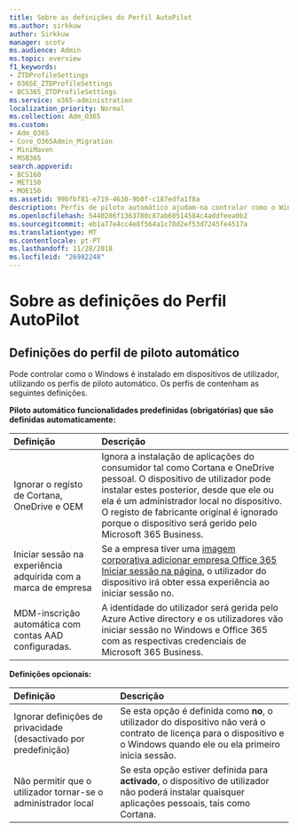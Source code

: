 ```yaml
---
title: Sobre as definições do Perfil AutoPilot
ms.author: sirkkuw
author: Sirkkuw
manager: scotv
ms.audience: Admin
ms.topic: overview
f1_keywords:
- ZTDProfileSettings
- O365E_ZTDProfileSettings
- BCS365_ZTDProfileSettings
ms.service: o365-administration
localization_priority: Normal
ms.collection: Adm_O365
ms.custom:
- Adm_O365
- Core_O365Admin_Migration
- MiniMaven
- MSB365
search.appverid:
- BCS160
- MET150
- MOE150
ms.assetid: 99bfbf81-e719-4630-9b0f-c187edfa1f8a
description: Perfis de piloto automático ajudam-na controlar como o Windows é instalado em dispositivos de utilizador. Os perfis contêm predefinido e definições opcionais como ignorar a instalação de Cortana.
ms.openlocfilehash: 5440286f1363780c87ab60514584c4addfeea0b2
ms.sourcegitcommit: eb1a77e4cc4e8f564a1c78d2ef53d7245fe4517a
ms.translationtype: MT
ms.contentlocale: pt-PT
ms.lasthandoff: 11/28/2018
ms.locfileid: "26982248"
---
```

# <a name="about-autopilot-profile-settings"></a>Sobre as definições do Perfil AutoPilot

## <a name="autopilot-profile-settings"></a>Definições do perfil de piloto automático

Pode controlar como o Windows é instalado em dispositivos de utilizador, utilizando os perfis de piloto automático. Os perfis de contenham as seguintes definições.
  
 **Piloto automático funcionalidades predefinidas (obrigatórias) que são definidas automaticamente:**
  
|**Definição**|**Descrição**|
|:-----|:-----|
|Ignorar o registo de Cortana, OneDrive e OEM  <br/> |Ignora a instalação de aplicações do consumidor tal como Cortana e OneDrive pessoal. O dispositivo de utilizador pode instalar estes posterior, desde que ele ou ela é um administrador local no dispositivo. O registo de fabricante original é ignorado porque o dispositivo será gerido pelo Microsoft 365 Business.  <br/> |
|Iniciar sessão na experiência adquirida com a marca de empresa  <br/> |Se a empresa tiver uma [imagem corporativa adicionar empresa Office 365 Iniciar sessão na página](https://support.office.com/article/a1229cdb-ce19-4da5-90c7-2b9b146aef0a), o utilizador do dispositivo irá obter essa experiência ao iniciar sessão no.  <br/> |
|MDM-inscrição automática com contas AAD configuradas.  <br/> |A identidade do utilizador será gerida pelo Azure Active directory e os utilizadores vão iniciar sessão no Windows e Office 365 com as respectivas credenciais de Microsoft 365 Business.  <br/> |
   
 **Definições opcionais:**
  
|**Definição**|**Descrição**|
|:-----|:-----|
|Ignorar definições de privacidade (desactivado por predefinição)  <br/> |Se esta opção é definida como **no**, o utilizador do dispositivo não verá o contrato de licença para o dispositivo e o Windows quando ele ou ela primeiro inicia sessão.  <br/> |
|Não permitir que o utilizador tornar-se o administrador local  <br/> |Se esta opção estiver definida para **activado**, o dispositivo de utilizador não poderá instalar quaisquer aplicações pessoais, tais como Cortana.  <br/> |
   
